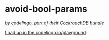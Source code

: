 # avoid-bool-params

_by codelingo, part of their [CockroachDB](https://github.com/cockroachdb/cockroach) bundle_


[Load up in the codelingo.io/playground](https://codelingo.io/playground/?repo=github.com/codelingo/hub&dir=tenets/codelingo/cockroachdb/avoid-bool-params&tenet=codelingo/cockroachdb/avoid-bool-params)